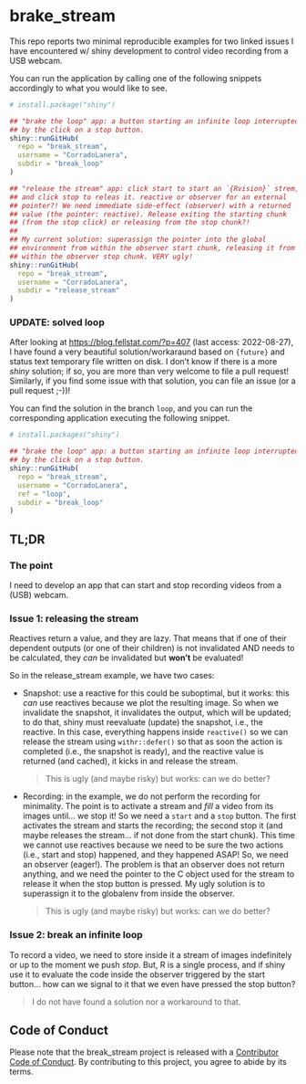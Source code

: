 
# brake_stream

This repo reports two minimal reproducible examples for two linked
issues I have encountered w/ shiny development to control video
recording from a USB webcam.

You can run the application by calling one of the following snippets
accordingly to what you would like to see.

``` r
# install.package("shiny")

## "brake the loop" app: a button starting an infinite loop interrupted
## by the click on a stop button.
shiny::runGitHub(
  repo = "break_stream",
  username = "CorradoLanera",
  subdir = "break_loop"
)

## "release the stream" app: click start to start an `{Rvision}` strem,
## and click stop to releas it. reactive or observer for an external
## pointer?! We need immediate side-effect (observer) with a returned 
## value (the pointer: reactive). Release exiting the starting chunk 
## (from the stop click) or releasing from the stop chunk?!
## 
## My current solution: superassign the pointer into the global
## environment from within the observer start chunk, releasing it from
## within the observer stop chunk. VERY ugly!
shiny::runGitHub(
  repo = "break_stream",
  username = "CorradoLanera",
  subdir = "release_stream"
)
```

### UPDATE: solved loop

After looking at <https://blog.fellstat.com/?p=407> (last access:
2022-08-27), I have found a very beautiful solution/workaraund based on
`{future}` and status text temporary file written on disk. I don’t know
if there is a more *shiny* solution; if so, you are more than very
welcome to file a pull request! Similarly, if you find some issue with
that solution, you can file an issue (or a pull request ;-))!

You can find the solution in the branch `loop`, and you can run the
corresponding application executing the following snippet.

``` r
# install.packages("shiny")

## "brake the loop" app: a button starting an infinite loop interrupted
## by the click on a stop button.
shiny::runGitHub(
  repo = "break_stream",
  username = "CorradoLanera",
  ref = "loop",
  subdir = "break_loop"
)
```

## TL;DR

### The point

I need to develop an app that can start and stop recording videos from a
(USB) webcam.

### Issue 1: releasing the stream

Reactives return a value, and they are lazy. That means that if one of
their dependent outputs (or one of their children) is not invalidated
AND needs to be calculated, they *can* be invalidated but **won’t** be
evaluated!

So in the release_stream example, we have two cases:

-   Snapshot: use a reactive for this could be suboptimal, but it works:
    this *can* use reactives because we plot the resulting image. So
    when we invalidate the snapshot, it invalidates the output, which
    will be updated; to do that, shiny must reevaluate (update) the
    snapshot, i.e., the reactive. In this case, everything happens
    inside `reactive()` so we can release the stream using
    `withr::defer()` so that as soon the action is completed (i.e., the
    snapshot is ready), and the reactive value is returned (and cached),
    it kicks in and release the stream.

    > This is ugly (and maybe risky) but works: can we do better?

-   Recording: in the example, we do not perform the recording for
    minimality. The point is to activate a stream and *fill* a video
    from its images until… we stop it! So we need a `start` and a `stop`
    button. The first activates the stream and starts the recording; the
    second stop it (and maybe releases the stream… if not done from the
    start chunk). This time we cannot use reactives because we need to
    be sure the two actions (i.e., start and stop) happened, and they
    happened ASAP! So, we need an observer (eager!). The problem is that
    an observer does not return anything, and we need the pointer to the
    C object used for the stream to release it when the stop button is
    pressed. My ugly solution is to superassign it to the globalenv from
    inside the observer.

    > This is ugly (and maybe risky) but works: can we do better?

### Issue 2: break an infinite loop

To record a video, we need to store inside it a stream of images
indefinitely or up to the moment we push *stop*. But, R is a single
process, and if shiny use it to evaluate the code inside the observer
triggered by the start button… how can we signal to it that we even have
pressed the stop button?

> I do not have found a solution nor a workaround to that.

## Code of Conduct

Please note that the break_stream project is released with a
[Contributor Code of
Conduct](https://contributor-covenant.org/version/2/1/CODE_OF_CONDUCT.html).
By contributing to this project, you agree to abide by its terms.
